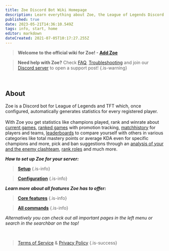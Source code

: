 ```yaml
---
title: Zoe Discord Bot Wiki Homepage
description: Learn everything about Zoe, the League of Legends Discord bot.
published: true
date: 2023-05-21T14:36:10.549Z
tags: info, start, home
editor: markdown
dateCreated: 2021-07-05T10:17:27.255Z
---
```






> **Welcome to the official wiki for Zoe!  - [**Add Zoe**](https://zoe-discord-bot.ch/invite.html)** 

> **Need help with Zoe?**  Check [FAQ](/en/faq), [Troubleshooting](/en/troubleshooting) and join our [Discord server](https://discord.gg/4Rxrzsxb7d) to open a support post!
> {.is-warning}

<br>

## About
Zoe is a Discord bot for League of Legends and TFT which, once configured, automatically generates statistics for every registered player. <br> <br> With Zoe you get statistics like champions played, rank and winrate about [current games](/en/features/infoChannel), [ranked games](/en/features/rankChannel) with promotion tracking,  [matchhistory](/en/features/matchhistoryChannel) for players and teams, [leaderboards](/en/features/leaderboards) to compare yourself with others in various categories like total mastery points or average KDA even for specific champions and more, pick and ban suggestions through an [analysis of your and the enemy clashteam](/en/features/clashChannel), [rank roles](/en/features/rankroles) and much more. 
<br>

_**How to set up Zoe for your server:**_
> [**Setup**](/en/setup)
 >{.is-info}
 
 >[**Configuration**](/en/Zoe-Configuration)
  >{.is-info}


_**Learn more about all features Zoe has to offer:**_
> [**Core features**](/en/features)
 >{.is-info}
 
 >[**All commands**](/en/commands)
  >{.is-info}
  
*Alternatively you can check out all important pages in the left menu or search in the searchbar on the top!*

<br>



>[Terms of Service](https://zoe-discord-bot.ch/terms-of-service.html) & [Privacy Policy](https://zoe-discord-bot.ch/privacy-policy.html)
>{.is-success}
